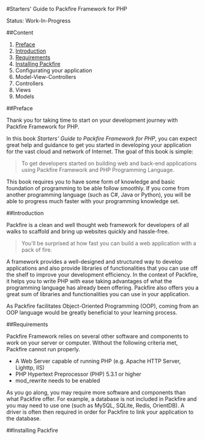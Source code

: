 #Starters' Guide to Packfire Framework for PHP

Status: Work-In-Progress

##Content

 1. [Preface](#guide-preface)
 2. [Introduction](#guide-intro)
 3. [Requirements](#guide-require)
 4. [Installing Packfire](#guide-install)
 5. Configurating your application
 6. Model-View-Controllers
   1. Controllers
   2. Views
   3. Models


##<a name="guide-preface"></a>Preface

Thank you for taking time to start on your development journey with Packfire Framework for PHP.

In this book *Starters' Guide to Packfire Framework for PHP*, you can expect great help and guidance to get you started in developing your application for the vast cloud and network of Internet. The goal of this book is simple:

>To get developers started on building web and back-end applications using Packfire Framework and PHP Programming Language.  

This book requires you to have some form of knowledge and basic foundation of programming to be able follow smoothly. If you come from another programming language (such as C#, Java or Python), you will be able to progress much faster with your programming knowledge set. 

##<a name="guide-intro"></a>Introduction

Packfire is a clean and well thought web framework for developers of all walks to scaffold and bring up websites quickly and hassle-free. 

>You'll be surprised at how fast you can build a web application with a pack of fire.

A framework provides a well-designed and structured way to develop applications and also provide libraries of functionalities that you can use off the shelf to improve your development efficiency. In the context of Packfire, it helps you to write PHP with ease taking advantages of what the programming language has already been offering. Packfire also offers you a great sum of libraries and functionalities you can use in your application.

As Packfire facilitates Object-Oriented Programming (OOP), coming from an OOP language would be greatly beneficial to your learning process.

##<a name="guide-require"></a>Requirements

Packfire Framework relies on several other software and components to work on your server or computer. Without the following criteria met, Packfire cannot run properly.

 - A Web Server capable of running PHP (e.g. Apache HTTP Server, Lighttp, IIS)
 - PHP Hypertext Preprocessor (PHP) 5.3.1 or higher
 - mod_rewrite needs to be enabled

As you go along, you may require more software and components than what Packfire offer. For example, a database is not included in Packfire and you may need to use one (such as MySQL, SQLite, Redis, OrientDB). A driver is often then required in order for Packfire to link your application to the database.

##<a name="guide-install"></a>Installing Packfire

